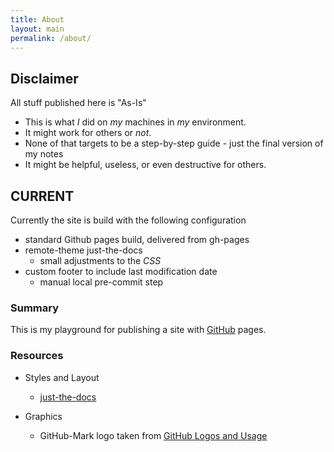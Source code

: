 ```yaml
---
title: About
layout: main
permalink: /about/
---
```


## Disclaimer

All stuff published here is "As-Is"

* This is what *I* did on *my* machines in *my* environment.
* It might work for others or *not*.
* None of that targets to be a step-by-step guide - just the final version of my notes
* It might be helpful, useless, or even destructive for others.

## CURRENT

Currently the site is build with the following configuration
* standard Github pages build, delivered from gh-pages
* remote-theme just-the-docs
  * small adjustments to the _CSS_
* custom footer to include last modification date
  * manual local pre-commit step

### Summary

This is my playground for publishing a site with [GitHub](https://pages.github.com/) pages.

### Resources

* Styles and Layout
  *  [just-the-docs](https://github.com/pmarsceill/just-the-docs)

* Graphics
  * GitHub-Mark logo taken from [GitHub Logos and Usage](https://github.com/logos)
